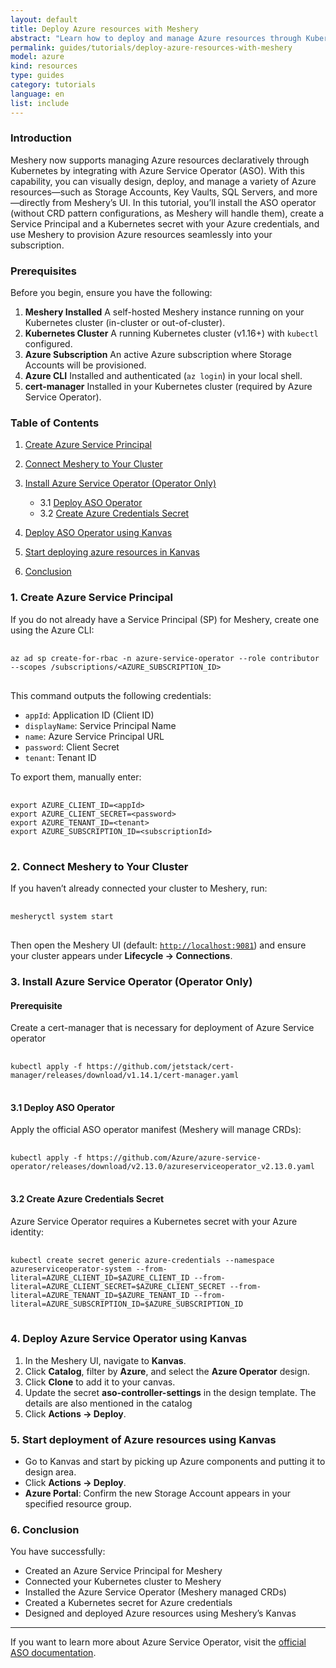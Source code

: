```yaml
---
layout: default
title: Deploy Azure resources with Meshery
abstract: "Learn how to deploy and manage Azure resources through Kubernetes with Meshery, utilizing ASO operator to enhance cloud resource management"
permalink: guides/tutorials/deploy-azure-resources-with-meshery
model: azure
kind: resources
type: guides
category: tutorials
language: en
list: include
---
```


### Introduction

Meshery now supports managing Azure resources declaratively through Kubernetes by integrating with Azure Service Operator (ASO). With this capability, you can visually design, deploy, and manage a variety of Azure resources—such as Storage Accounts, Key Vaults, SQL Servers, and more—directly from Meshery’s UI. In this tutorial, you’ll install the ASO operator (without CRD pattern configurations, as Meshery will handle them), create a Service Principal and a Kubernetes secret with your Azure credentials, and use Meshery to provision Azure resources seamlessly into your subscription.


### Prerequisites

Before you begin, ensure you have the following:

1. **Meshery Installed**
   A self-hosted Meshery instance running on your Kubernetes cluster (in-cluster or out-of-cluster).
2. **Kubernetes Cluster**
   A running Kubernetes cluster (v1.16+) with `kubectl` configured.
3. **Azure Subscription**
   An active Azure subscription where Storage Accounts will be provisioned.
4. **Azure CLI**
   Installed and authenticated (`az login`) in your local shell.
5. **cert-manager**
   Installed in your Kubernetes cluster (required by Azure Service Operator).


### Table of Contents

1. [Create Azure Service Principal](#1-create-azure-service-principal)
2. [Connect Meshery to Your Cluster](#2-connect-meshery-to-your-cluster)
3. [Install Azure Service Operator (Operator Only)](#3-install-azure-service-operator-operator-only)
   
   * 3.1 [Deploy ASO Operator](#31-deploy-aso-operator)
   * 3.2 [Create Azure Credentials Secret](#32-create-azure-credentials-secret)
4. [Deploy ASO Operator using Kanvas](#4-deploy-aso-using-kanvas)
5. [Start deploying azure resources in Kanvas](#5-start-deployment-of-azure-resources-using-kanvas)
6. [Conclusion](#6-conclusion)

### 1. Create Azure Service Principal

If you do not already have a Service Principal (SP) for Meshery, create one using the Azure CLI:

<pre class="codeblock-pre"><div class="codeblock">
<code class="clipboardjs">az ad sp create-for-rbac -n azure-service-operator --role contributor --scopes /subscriptions/&lt;AZURE_SUBSCRIPTION_ID&gt;
</code>
</div></pre>

This command outputs the following credentials:

* `appId`: Application ID (Client ID)
* `displayName`: Service Principal Name
* `name`: Azure Service Principal URL
* `password`: Client Secret
* `tenant`: Tenant ID

To export them, manually enter:

<pre class="codeblock-pre"><div class="codeblock">
<code class="clipboardjs">export AZURE_CLIENT_ID=&lt;appId&gt;
export AZURE_CLIENT_SECRET=&lt;password&gt;
export AZURE_TENANT_ID=&lt;tenant&gt;
export AZURE_SUBSCRIPTION_ID=&lt;subscriptionId&gt;
</code>
</div></pre>


### 2. Connect Meshery to Your Cluster

If you haven’t already connected your cluster to Meshery, run:

<pre class="codeblock-pre"><div class="codeblock">
<code class="clipboardjs">mesheryctl system start
</code>
</div></pre>


Then open the Meshery UI (default: [`http://localhost:9081`](http://localhost:9081)) and ensure your cluster appears under **Lifecycle → Connections**.



### 3. Install Azure Service Operator (Operator Only)

#### Prerequisite

Create a cert-manager that is necessary for deployment of Azure Service operator

<pre class="codeblock-pre"><div class="codeblock">
<code class="clipboardjs">kubectl apply -f https://github.com/jetstack/cert-manager/releases/download/v1.14.1/cert-manager.yaml
</code>
</div></pre>


#### 3.1 Deploy ASO Operator

Apply the official ASO operator manifest (Meshery will manage CRDs):

<pre class="codeblock-pre"><div class="codeblock">
<code class="clipboardjs">kubectl apply -f https://github.com/Azure/azure-service-operator/releases/download/v2.13.0/azureserviceoperator_v2.13.0.yaml
</code>
</div></pre>

#### 3.2 Create Azure Credentials Secret

Azure Service Operator requires a Kubernetes secret with your Azure identity:

<pre class="codeblock-pre"><div class="codeblock">
<code class="clipboardjs">kubectl create secret generic azure-credentials --namespace azureserviceoperator-system --from-literal=AZURE_CLIENT_ID=$AZURE_CLIENT_ID --from-literal=AZURE_CLIENT_SECRET=$AZURE_CLIENT_SECRET --from-literal=AZURE_TENANT_ID=$AZURE_TENANT_ID --from-literal=AZURE_SUBSCRIPTION_ID=$AZURE_SUBSCRIPTION_ID
</code>
</div></pre>


### 4. Deploy Azure Service Operator using Kanvas

1. In the Meshery UI, navigate to **Kanvas**.
2. Click **Catalog**, filter by **Azure**, and select the **Azure Operator** design.
3. Click **Clone** to add it to your canvas.
4. Update the secret **aso-controller-settings** in the design template. The details are also mentioned in the catalog
5. Click **Actions → Deploy**.



### 5. Start deployment of Azure resources using Kanvas

* Go to Kanvas and start by picking up Azure components and putting it to design area.
* Click **Actions → Deploy**.
* **Azure Portal**: Confirm the new Storage Account appears in your specified resource group.



### 6. Conclusion

You have successfully:

* Created an Azure Service Principal for Meshery
* Connected your Kubernetes cluster to Meshery
* Installed the Azure Service Operator (Meshery managed CRDs)
* Created a Kubernetes secret for Azure credentials
* Designed and deployed Azure resources using Meshery’s Kanvas

---

If you want to learn more about Azure Service Operator, visit the [official ASO documentation](https://azure.github.io/azure-service-operator/).
